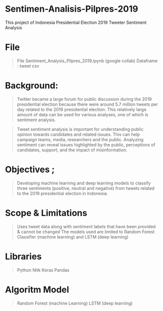 # Sentimen-Analisis-Pilpres-2019
This project of Indonesia Presidential Election 2019 Tweeter Sentiment Analysis 

# File 
> File Sentiment_Analysis_Pilpres_2019.ipynb (google collab)
> Dataframe : tweet csv


# Background:
> Twitter became a large forum for public discussion during the 2019 presidential election because there were around 5.7 million tweets per day related to the 2019 presidential election. This relatively large amount of data can be used for various analyses, one of which is sentiment analysis.

> Tweet sentiment analysis is important for understanding public opinion towards candidates and related issues. This can help campaign teams, media, researchers and the public. Analyzing sentiment can reveal issues highlighted by the public, perceptions of candidates, support, and the impact of misinformation.

# Objectives ;
> Developing machine learning and deep learning models to classify three sentiments (positive, neutral and negative) from tweets related to the 2019 presidential election in Indonesia.

# Scope & Limitations
> Uses tweet data along with sentiment labels that have been provided & cannot be changed
> The models used are limited to Random Forest Classifier (machine learning) and LSTM (deep learning)

# Libraries
> Python
> Nltk
> Keras
> Pandas

# Algoritm Model
> Random Forest (machine Learning)
> LSTM (deep learning)

